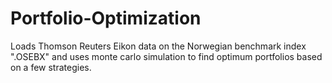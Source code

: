# Portfolio-Optimization
Loads Thomson Reuters Eikon data on the Norwegian benchmark index ".OSEBX" and uses monte carlo simulation to find optimum portfolios based on a few strategies.
